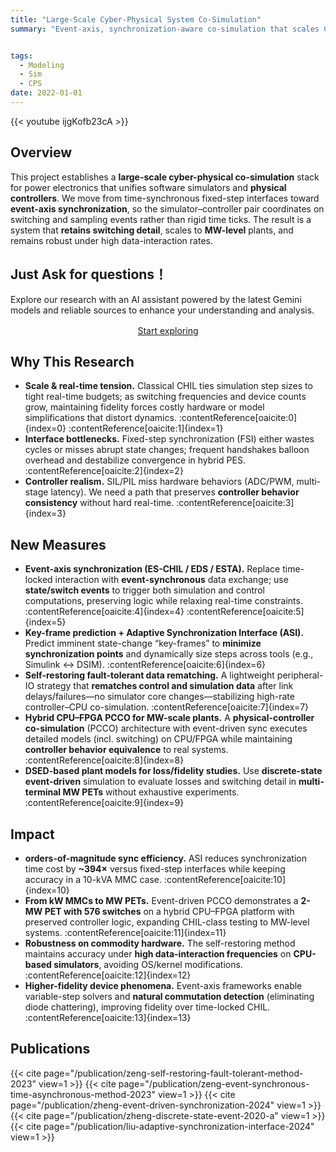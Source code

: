 ```yaml
---
title: "Large-Scale Cyber-Physical System Co-Simulation"
summary: "Event-axis, synchronization-aware co-simulation that scales CHIL/PCCO from kW MMCs to MW-level converters by key-frame prediction, event-driven data rematching, and hybrid CPU–FPGA execution—boosting fidelity and easing real-time constraints."


tags:
  - Modeling
  - Sim
  - CPS
date: 2022-01-01
---
```

{{< youtube ijgKofb23cA >}}

## Overview
This project establishes a **large-scale cyber-physical co-simulation** stack for power electronics that unifies software simulators and **physical controllers**. We move from time-synchronous fixed-step interfaces toward **event-axis synchronization**, so the simulator–controller pair coordinates on switching and sampling events rather than rigid time ticks. The result is a system that **retains switching detail**, scales to **MW-level** plants, and remains robust under high data-interaction rates.


## Just Ask for questions！

Explore our research with an AI assistant powered by the latest Gemini models and reliable sources to enhance your understanding and analysis.

<div style="text-align:center; margin: 1rem 0;">
  <a href="https://notebooklm.google.com/notebook/f9772ebe-a49c-4188-a3fc-f9f24f4347c5"
     class="btn btn-primary btn-lg"
     target="_blank" rel="noopener">
    Start exploring
  </a>
</div>


## Why This Research
- **Scale & real-time tension.** Classical CHIL ties simulation step sizes to tight real-time budgets; as switching frequencies and device counts grow, maintaining fidelity forces costly hardware or model simplifications that distort dynamics. :contentReference[oaicite:0]{index=0} :contentReference[oaicite:1]{index=1}  
- **Interface bottlenecks.** Fixed-step synchronization (FSI) either wastes cycles or misses abrupt state changes; frequent handshakes balloon overhead and destabilize convergence in hybrid PES. :contentReference[oaicite:2]{index=2}  
- **Controller realism.** SIL/PIL miss hardware behaviors (ADC/PWM, multi-stage latency). We need a path that preserves **controller behavior consistency** without hard real-time. :contentReference[oaicite:3]{index=3}

## New Measures
- **Event-axis synchronization (ES-CHIL / EDS / ESTA).** Replace time-locked interaction with **event-synchronous** data exchange; use **state/switch events** to trigger both simulation and control computations, preserving logic while relaxing real-time constraints. :contentReference[oaicite:4]{index=4} :contentReference[oaicite:5]{index=5}  
- **Key-frame prediction + Adaptive Synchronization Interface (ASI).** Predict imminent state-change “key-frames” to **minimize synchronization points** and dynamically size steps across tools (e.g., Simulink ↔ DSIM). :contentReference[oaicite:6]{index=6}  
- **Self-restoring fault-tolerant data rematching.** A lightweight peripheral-IO strategy that **rematches control and simulation data** after link delays/failures—no simulator core changes—stabilizing high-rate controller–CPU co-simulation. :contentReference[oaicite:7]{index=7}  
- **Hybrid CPU–FPGA PCCO for MW-scale plants.** A **physical-controller co-simulation** (PCCO) architecture with event-driven sync executes detailed models (incl. switching) on CPU/FPGA while maintaining **controller behavior equivalence** to real systems. :contentReference[oaicite:8]{index=8}  
- **DSED-based plant models for loss/fidelity studies.** Use **discrete-state event-driven** simulation to evaluate losses and switching detail in **multi-terminal MW PETs** without exhaustive experiments. :contentReference[oaicite:9]{index=9}

## Impact
- **orders-of-magnitude sync efficiency.** ASI reduces synchronization time cost by **~394×** versus fixed-step interfaces while keeping accuracy in a 10-kVA MMC case. :contentReference[oaicite:10]{index=10}  
- **From kW MMCs to MW PETs.** Event-driven PCCO demonstrates a **2-MW PET with 576 switches** on a hybrid CPU–FPGA platform with preserved controller logic, expanding CHIL-class testing to MW-level systems. :contentReference[oaicite:11]{index=11}  
- **Robustness on commodity hardware.** The self-restoring method maintains accuracy under **high data-interaction frequencies** on **CPU-based simulators**, avoiding OS/kernel modifications. :contentReference[oaicite:12]{index=12}  
- **Higher-fidelity device phenomena.** Event-axis frameworks enable variable-step solvers and **natural commutation detection** (eliminating diode chattering), improving fidelity over time-locked CHIL. :contentReference[oaicite:13]{index=13}


## Publications

{{< cite page="/publication/zeng-self-restoring-fault-tolerant-method-2023" view=1 >}}
{{< cite page="/publication/zeng-event-synchronous-time-asynchronous-method-2023" view=1 >}}
{{< cite page="/publication/zheng-event-driven-synchronization-2024" view=1 >}}
{{< cite page="/publication/zheng-discrete-state-event-2020-a" view=1 >}}
{{< cite page="/publication/liu-adaptive-synchronization-interface-2024" view=1 >}}


